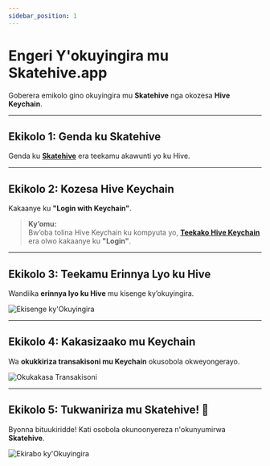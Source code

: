```yaml
---
sidebar_position: 1
---
```


# Engeri Y'okuyingira mu Skatehive.app  

Goberera emikolo gino okuyingira mu **Skatehive** nga okozesa **Hive Keychain**.  

---

## **Ekikolo 1: Genda ku Skatehive**  

Genda ku <a href="https://skatehive.app/" class="button-link" target="_blank">**Skatehive**</a> era teekamu akawunti yo ku Hive.  

---

## **Ekikolo 2: Kozesa Hive Keychain**  

Kakaanye ku **"Login with Keychain"**.  

> **Ky’omu:**  
> Bw’oba tolina Hive Keychain ku kompyuta yo, <a href="https://hive-keychain.com/" class="button-link" target="_blank">**Teekako Hive Keychain**</a> era olwo kakaanye ku **"Login"**.  

---

## **Ekikolo 3: Teekamu Erinnya Lyo ku Hive**  

Wandiika **erinnya lyo ku Hive** mu kisenge ky’okuyingira.  

![Ekisenge ky'Okuyingira](@site/src/assets/Tuto-logIn/1.png)  

---

## **Ekikolo 4: Kakasizaako mu Keychain**  

Wa **okukkiriza transakisoni mu Keychain** okusobola okweyongerayo.  

![Okukakasa Transakisoni](@site/src/assets/Tuto-logIn/2.png)  

---

## **Ekikolo 5: Tukwaniriza mu Skatehive! 🎉**  

Byonna bituukiridde! Kati osobola okunoonyereza n'okunyumirwa **Skatehive**.  

![Ekirabo ky'Okuyingira](@site/src/assets/Tuto-logIn/3.png)